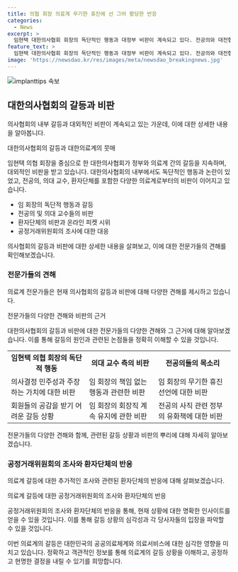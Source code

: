 ```yaml
---
title: 의협 회장 의료계 무기한 휴진에 선 그어 황당한 반응
categories:
  - News
excerpt: >
  임현택 대한의사협회 회장의 독단적인 행동과 대정부 비판이 계속되고 있다. 전공의와 대전협 등이 정부의 의료정책을 비판하며 요구사항을 제시하고 있으며, 요구사항에 대한 정부의 대처에 대한 불만도 커지고 있다. 또한, 정부의 유화책에 대한 거짓말이라는 의견도 제기되고 있어 의료계의 분열과 환자단체의 비판이 계속되고 있다.
feature_text: >
  임현택 대한의사협회 회장의 독단적인 행동과 대정부 비판이 계속되고 있다. 전공의와 대전협 등이 정부의 의료정책을 비판하며 요구사항을 제시하고 있으며, 요구사항에 대한 정부의 대처에 대한 불만도 커지고 있다. 또한, 정부의 유화책에 대한 거짓말이라는 의견도 제기되고 있어 의료계의 분열과 환자단체의 비판이 계속되고 있다.
image: 'https://newsdao.kr/res/images/meta/newsdao_breakingnews.jpg'
---
```


<p><img src="https://newsdao.kr/res/images/meta/newsdao_breakingnews.jpg" alt="implanttips 속보" /></p>

<h2 data-ke-size="size26">대한의사협회의 갈등과 비판</h2>

<p>의사협회의 내부 갈등과 대외적인 비판이 계속되고 있는 가운데, 이에 대한 상세한 내용을 알아봅니다.</p>

<p data-ke-size="size16">대한의사협회의 갈등과 대한의료계의 뭇매</p>

<p>임현택 의협 회장을 중심으로 한 대한의사협회가 정부와 의료계 간의 갈등을 지속하며, 대외적인 비판을 받고 있습니다. 대한의사협회의 내부에서도 독단적인 행동과 논란이 있었고, 전공의, 의대 교수, 환자단체를 포함한 다양한 의료계로부터의 비판이 이어지고 있습니다.</p>

<ul>
  <li>임 회장의 독단적 행동과 갈등</li>
  <li>전공의 및 의대 교수들의 비판</li>
  <li>환자단체의 비판과 온라인 피켓 시위</li>
  <li>공정거래위원회의 조사에 대한 대응</li>
</ul>

<p>의사협회의 갈등과 비판에 대한 상세한 내용을 살펴보고, 이에 대한 전문가들의 견해를 확인해보겠습니다.</p>

<h3>전문가들의 견해</h3>

<p>의료계 전문가들은 현재 의사협회의 갈등과 비판에 대해 다양한 견해를 제시하고 있습니다.</p>

<p data-ke-size="size16">전문가들의 다양한 견해와 비판의 근거</p>

<p>대한의사협회의 갈등과 비판에 대한 전문가들의 다양한 견해와 그 근거에 대해 알아보겠습니다. 이를 통해 갈등의 원인과 관련된 논점들을 정확히 이해할 수 있을 것입니다.</p>

<table>
  <tr>
    <td style="text-align: center; height: 17px;"><b>임현택 의협 회장의 독단적 행동</b></td>
    <td style="text-align: center; height: 17px;"><b>의대 교수 측의 비판</b></td>
    <td style="text-align: center; height: 17px;"><b>전공의들의 목소리</b></td>
  </tr>
  <tr>
    <td>의사결정 민주성과 주장하는 가치에 대한 비판</td>
    <td>임 회장의 책임 없는 행동과 관련한 비판</td>
    <td>임 회장의 무기한 휴진 선언에 대한 비판</td>
  </tr>
  <tr>
    <td>회원들의 공감을 받기 어려운 갈등 상황</td>
    <td>임 회장의 회장직 계속 유지에 관한 비판</td>
    <td>전공의 사직 관련 정부의 유화책에 대한 비판</td>
  </tr>
</table>

<p>전문가들의 다양한 견해와 함께, 관련된 갈등 상황과 비판의 뿌리에 대해 자세히 알아보겠습니다.</p>

<h3>공정거래위원회의 조사와 환자단체의 반응</h3>

<p>의료계 갈등에 대한 추가적인 조사와 관련된 환자단체의 반응에 대해 살펴보겠습니다.</p>

<p data-ke-size="size16">의료계 갈등에 대한 공정거래위원회의 조사와 환자단체의 반응</p>

<p>공정거래위원회의 조사와 환자단체의 반응을 통해, 현재 상황에 대한 명확한 인사이트를 얻을 수 있을 것입니다. 이를 통해 갈등 상황의 심각성과 각 당사자들의 입장을 파악할 수 있을 것입니다.</p>

<p>이번 의료계의 갈등은 대한민국의 공공의료체계와 의료서비스에 대한 심각한 영향을 미치고 있습니다. 정확하고 객관적인 정보를 통해 의료계의 갈등 상황을 이해하고, 공정하고 현명한 결정을 내릴 수 있기를 희망합니다.</p>

